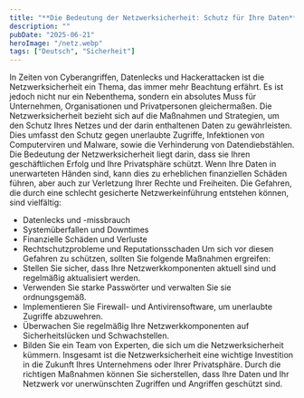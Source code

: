 ```yaml
---
title: "**Die Bedeutung der Netzwerksicherheit: Schutz für Ihre Daten**"
description: ""
pubDate: "2025-06-21"
heroImage: "/netz.webp"
tags: ["Deutsch", "Sicherheit"]
---
```


In Zeiten von Cyberangriffen, Datenlecks und Hackerattacken ist die Netzwerksicherheit ein Thema, das immer mehr Beachtung erfährt. Es ist jedoch nicht nur ein Nebenthema, sondern ein absolutes Muss für Unternehmen, Organisationen und Privatpersonen gleichermaßen.
Die Netzwerksicherheit bezieht sich auf die Maßnahmen und Strategien, um den Schutz Ihres Netzes und der darin enthaltenen Daten zu gewährleisten. Dies umfasst den Schutz gegen unerlaubte Zugriffe, Infektionen von Computerviren und Malware, sowie die Verhinderung von Datendiebstählen.
Die Bedeutung der Netzwerksicherheit liegt darin, dass sie Ihren geschäftlichen Erfolg und Ihre Privatsphäre schützt. Wenn Ihre Daten in unerwarteten Händen sind, kann dies zu erheblichen finanziellen Schäden führen, aber auch zur Verletzung Ihrer Rechte und Freiheiten.
Die Gefahren, die durch eine schlecht gesicherte Netzwerkeinführung entstehen können, sind vielfältig:
* Datenlecks und -missbrauch
* Systemüberfallen und Downtimes
* Finanzielle Schäden und Verluste
* Rechtschutzprobleme und Reputationsschaden
Um sich vor diesen Gefahren zu schützen, sollten Sie folgende Maßnahmen ergreifen:
* Stellen Sie sicher, dass Ihre Netzwerkkomponenten aktuell sind und regelmäßig aktualisiert werden.
* Verwenden Sie starke Passwörter und verwalten Sie sie ordnungsgemäß.
* Implementieren Sie Firewall- und Antivirensoftware, um unerlaubte Zugriffe abzuwehren.
* Überwachen Sie regelmäßig Ihre Netzwerkkomponenten auf Sicherheitslücken und Schwachstellen.
* Bilden Sie ein Team von Experten, die sich um die Netzwerksicherheit kümmern.
Insgesamt ist die Netzwerksicherheit eine wichtige Investition in die Zukunft Ihres Unternehmens oder Ihrer Privatsphäre. Durch die richtigen Maßnahmen können Sie sicherstellen, dass Ihre Daten und Ihr Netzwerk vor unerwünschten Zugriffen und Angriffen geschützt sind.
